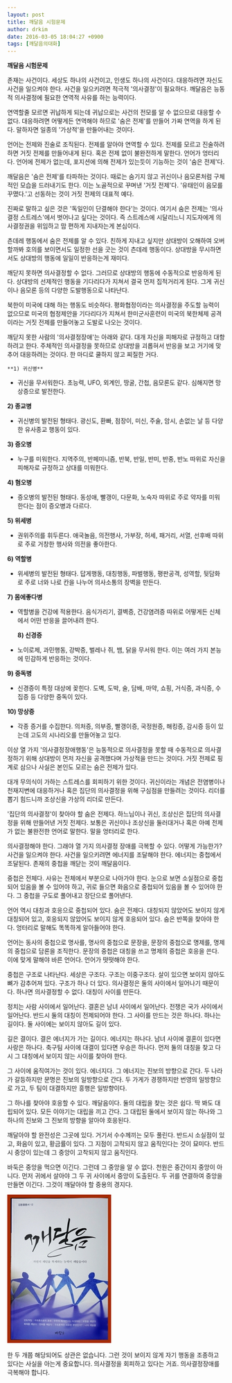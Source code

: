 ```yaml
---
layout: post
title: 깨달음 시험문제
author: drkim
date: 2016-03-05 18:04:27 +0900
tags: [깨달음의대화]
---
```

**깨달음 시험문제**

  


존재는 사건이다. 세상도 하나의 사건이고, 인생도 하나의 사건이다. 대응하려면 자신도 사건을 일으켜야 한다. 사건을 일으키려면 적극적 '의사결정'이 필요하다. 깨달음은 능동적 의사결정에 필요한 연역적 사유를 하는 능력이다. 

  


연역할줄 모르면 귀납하게 되는데 귀납으로는 사건의 전모를 알 수 없으므로 대응할 수 없다. 대응하려면 어떻게든 연역해야 하므로 '숨은 전제'를 만들어 가짜 연역을 하게 된다. 말하자면 일종의 '가상적'을 만들어내는 것이다. 

  


언어는 전제와 진술로 조직된다. 전제를 알아야 연역할 수 있다. 전제를 모르고 진술하려 하면 거짓 전제를 만들어내게 된다. 혹은 전제 없이 불완전하게 말한다. 언어가 엉터리다. 언어에 전제가 없는데, 포지션에 의해 전제가 있는듯이 기능하는 것이 '숨은 전제'다. 

  


깨달음은 '숨은 전제'를 타파하는 것이다. 때로는 숨기지 않고 귀신이나 음모론처럼 구체적인 모습을 드러내기도 한다. 이는 노골적으로 꾸며낸 '거짓 전제'다. '유태인이 음모를 꾸몄다.'고 선동하는 것이 거짓 전제의 대표적 예다. 

  


진짜로 말하고 싶은 것은 '독일인이 단결해야 한다'는 것이다. 여기서 숨은 전제는 '의사결정 스트레스'에서 벗어나고 싶다는 것이다. 즉 스트레스에 시달리느니 지도자에게 의사결정권을 위임하고 맘 편하게 지내자는게 본심이다. 

  


츤데레 행동에서 숨은 전제를 알 수 있다. 친하게 지내고 싶지만 상대방이 오해하여 오버할까봐 호의를 보이면서도 일정한 선을 긋는 것이 츤데레 행동이다. 상대방을 무시하면서도 상대방의 행동에 일일이 반응하는게 재미다.

  


깨닫지 못하면 의사결정할 수 없다. 그러므로 상대방의 행동에 수동적으로 반응하게 된다. 상대방의 선제적인 행동을 기다리다가 지쳐서 결국 먼저 집적거리게 된다. 그게 귀신이나 음모론 등의 다양한 도발행동으로 나타난다. 

  


북한이 미국에 대해 하는 행동도 비슷하다. 평화협정이라는 의사결정을 주도할 능력이 없으므로 미국의 협정제안을 기다리다가 지쳐서 한미군사훈련이 미국의 북한체제 공격이라는 거짓 전제를 만들어놓고 도발로 나오는 것이다. 

  


깨닫지 못한 사람의 '의사결정장애'는 아래와 같다. 대개 자신을 피해자로 규정하고 대항하려고 한다. 주체적인 의사결정을 못하므로 상대방을 괴롭혀서 반응을 보고 거기에 맞추어 대응하려는 것이다. 한 마디로 쿨하지 않고 찌질한 거다. 

  


 

    **1) 귀신병** 
      
- 귀신을 무서워한다. 초능력, UFO, 외계인, 땅굴, 간첩, 음모론도 같다. 심해지면 망상증으로 발전한다. 

  


**2) 종교병**  
      
- 귀신병의 발전된 형태다. 광신도, 환빠, 점장이, 미신, 주술, 암시, 손없는 날 등 다양한 유사종교 행동이 있다. 

  


**3) 증오병** 
      
- 누구를 미워한다. 지역주의, 반페미니즘, 반북, 반일, 반미, 반중, 반노 따위로 자신을 피해자로 규정하고 상대를 미워한다. 

  


**4) 혐오병**  
      
- 증오병의 발전된 형태다. 동성애, 빨갱이, 다문화, 노숙자 따위로 주로 약자를 미워한다는 점이 증오병과 다르다. 

  


**5) 위세병**  
      
- 권위주의를 휘두른다. 애국놀음, 의전행사, 가부장, 허세, 패거리, 서열, 선후배 따위로 주로 거창한 행사와 의전을 좋아한다. 

  


**6) 역할병**  
      
- 위세병의 발전된 형태다. 답게행동, 대칭행동, 파벌행동, 평판공격, 성역할, 뒷담화로 주로 너와 나로 칸을 나누어 의사소통의 장벽을 만든다. 

  


**7) 몸에좋다병** 
      
- 역할병을 건강에 적용한다. 음식가리기, 결벽증, 건강염려증 따위로 어떻게든 신체에서 어떤 반응을 끌어내려 한다. 

  


 
    **8) 신경증**  
      
- 노이로제, 과민행동, 강박증, 벌레나 쥐, 뱀, 닭을 무서워 한다. 이는 여러 가지 본능에 민감하게 반응하는 것이다. 

  


**9) 중독병** 
      
- 신경증이 특정 대상에 꽂힌다. 도벽, 도박, 술, 담배, 마약, 쇼핑, 거식증, 과식증, 수집증 등 다양한 중독이 있다. 

  


**10) 망상증** 
      
- 각종 증거를 수집한다. 의처증, 의부증, 빨갱이증, 국정원증, 해킹증, 감시증 등이 있는데 고도의 시나리오를 만들어놓고 있다. 

  


이상 열 가지 '의사결정장애행동'은 능동적으로 의사결정을 못할 때 수동적으로 의사결정하기 위해 상대방이 먼저 자신을 공격했다며 가상적을 만드는 것이다. 거짓 전제로 핑계로 삼으나 사실은 본인도 모르는 숨은 전제가 있다. 

  


대개 무의식이 가하는 스트레스를 회피하기 위한 것이다. 귀신이라는 개념은 전염병이나 천재지변에 대응하거나 혹은 집단의 의사결정을 위해 구심점을 만들려는 것이다. 리더를 뽑기 힘드니까 조상신을 가상의 리더로 만든다. 

  


'집단의 의사결정'이 찾아야 할 숨은 전제다. 하느님이나 귀신, 조상신은 집단의 의사결정을 위해 만들어낸 거짓 전제다. 보통은 귀신이나 조상신을 둘러대거나 혹은 아예 전제가 없는 불완전한 언어로 말한다. 말을 엉터리로 한다. 

  


의사결정해야 한다. 그래야 열 가지 의사결정 장애를 극복할 수 있다. 어떻게 가능한가? 사건을 일으켜야 한다. 사건을 일으키려면 에너지를 조달해야 한다. 에너지는 중첩에서 조달된다. 존재의 중첩을 깨닫는 것이 깨달음이다. 

  


중첩은 전체다. 사유는 전체에서 부분으로 나아가야 한다. 눈으로 보면 소실점으로 중첩되어 있음을 볼 수 있어야 하고, 귀로 들으면 화음으로 중첩되어 있음을 볼 수 있어야 한다. 그 중첩을 구도로 풀어내고 장단으로 풀어낸다.

  


언어 역시 대칭과 호응으로 중첩되어 있다. 숨은 전제다. 대칭되지 않았어도 보이지 않게 대칭되어 있고, 호응되지 않았어도 보이지 않게 호응되어 있다. 숨은 반쪽을 찾아야 한다. 엉터리로 말해도 똑똑하게 알아들어야 한다.

  


언어는 동사의 중첩으로 명사를, 명사의 중첩으로 문장을, 문장의 중첩으로 명제를, 명제의 중첩으로 담론을 조직한다. 문장의 중첩은 대칭을 쓰고 명제의 중첩은 호응을 쓴다. 이에 맞게 말해야 바른 언어다. 언어가 떳떳해야 한다. 

  


중첩은 구조로 나타난다. 세상은 구조다. 구조는 이중구조다. 살이 있으면 보이지 않아도 뼈가 감추어져 있다. 구조가 하나 더 있다. 의사결정은 둘의 사이에서 일어나기 때문이다. 하나면 의사결정할 수 없다. 대칭이 사이를 만든다.

  


정치는 사람 사이에서 일어난다. 결혼은 남녀 사이에서 일어난다. 전쟁은 국가 사이에서 일어난다. 반드시 둘의 대칭이 전제되어야 한다. 그 사이를 만드는 것은 하나다. 하나는 길이다. 둘 사이에는 보이지 않아도 길이 있다.

  


길은 결이다. 결은 에너지가 가는 길이다. 에너지는 하나다. 남녀 사이에 결혼이 있다면 사랑은 하나다. 축구팀 사이에 대결이 있다면 우승은 하나다. 먼저 둘의 대칭을 찾고 다시 그 대칭에서 보이지 않는 사이를 찾아야 한다.

  


그 사이에 움직여가는 것이 있다. 에너지다. 그 에너지는 진보의 방향으로 간다. 두 나라가 갈등하지만 문명은 진보의 일방향으로 간다. 두 가게가 경쟁하지만 번영의 일방향으로 가고, 두 팀이 대결하지만 흥행은 일방향이다.

  


그 하나를 찾아야 호응할 수 있다. 깨달음이다. 둘의 대립을 찾는 것은 쉽다. 딱 봐도 대립되어 있다. 모든 이야기는 대립을 끼고 간다. 그 대립된 둘에서 보이지 않는 하나와 그 하나의 진보와 그 진보의 방향을 알아야 호응된다.

  


깨달아야 할 완전성은 그곳에 있다. 거기서 수수께끼는 모두 풀린다. 반드시 소실점이 있고, 화음이 있고, 황금률이 있다. 그 지점이 고착되지 않고 움직인다는 것이 묘미다. 반드시 중앙이 있는데 그 중앙이 고착되지 않고 움직인다. 

  


바둑은 중앙을 먹으면 이긴다. 그런데 그 중앙을 알 수 없다. 천원은 중간이지 중앙이 아니다. 먼저 귀에서 살아야 그 두 귀 사이에서 중앙이 도출된다. 두 귀를 연결하여 중앙을 만들면 이긴다. 그것이 깨달아야 할 중용의 경지다. 

  


  



 ![](/files/attach/images/198/602/682/aDSC01523.JPG) 

  


한 두 개쯤 해당되어도 상관은 없습니다. 그런 것이 보이지 않게 자기 행동을 조종하고 있다는 사실을 아는게 중요합니다. 의사결정을 회피하고 있다는 거죠. 의사결정장애를 극복해야 합니다.